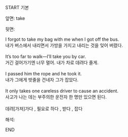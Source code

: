 START
기본

앞면:
take


뒷면:
<div>I forgot to take my bag with me when I got off the bus. </div><div>내가 버스에서 내리면서 가방을 가지고 내리는 것을 잊어 버렸다.</div><div><br></div><div><div>It’s too far to walk—I’ll take you by car. </div><div>거긴 걸어가기엔 너무 멀어. 내가 차로 데려다 줄게.</div></div><div><br></div><div><div>I passed him the rope and he took it. </div><div>내가 그에게 밧줄을 건네자 그가 잡았다.</div></div><div><br></div><div><div>It only takes one careless driver to cause an accident. </div><div>사고가 나는 데는 부주의한 운전자 한 명만 있으면 된다.</div></div><div><br></div><div>데려[가져]가다 , 필요로 하다 , 받다 , 잡다</div>


해석:
<!--ID: 1746614454818-->
END
